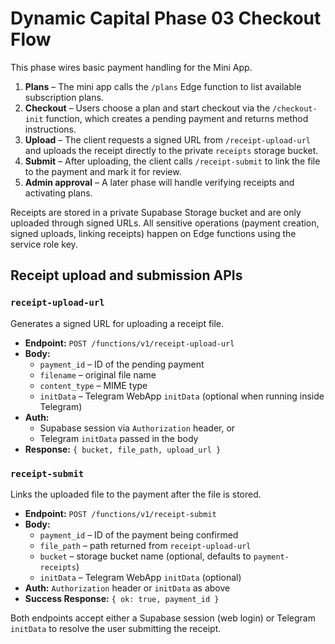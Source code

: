 # Dynamic Capital Phase 03 Checkout Flow

This phase wires basic payment handling for the Mini App.

1. **Plans** – The mini app calls the `/plans` Edge function to list available
   subscription plans.
2. **Checkout** – Users choose a plan and start checkout via the
   `/checkout-init` function, which creates a pending payment and returns method
   instructions.
3. **Upload** – The client requests a signed URL from `/receipt-upload-url` and
   uploads the receipt directly to the private `receipts` storage bucket.
4. **Submit** – After uploading, the client calls `/receipt-submit` to link the
   file to the payment and mark it for review.
5. **Admin approval** – A later phase will handle verifying receipts and
   activating plans.

Receipts are stored in a private Supabase Storage bucket and are only uploaded
through signed URLs. All sensitive operations (payment creation, signed uploads,
linking receipts) happen on Edge functions using the service role key.

## Receipt upload and submission APIs

### `receipt-upload-url`

Generates a signed URL for uploading a receipt file.

- **Endpoint:** `POST /functions/v1/receipt-upload-url`
- **Body:**
  - `payment_id` – ID of the pending payment
  - `filename` – original file name
  - `content_type` – MIME type
  - `initData` – Telegram WebApp `initData` (optional when running inside
    Telegram)
- **Auth:**
  - Supabase session via `Authorization` header, or
  - Telegram `initData` passed in the body
- **Response:** `{ bucket, file_path, upload_url }`

### `receipt-submit`

Links the uploaded file to the payment after the file is stored.

- **Endpoint:** `POST /functions/v1/receipt-submit`
- **Body:**
  - `payment_id` – ID of the payment being confirmed
  - `file_path` – path returned from `receipt-upload-url`
  - `bucket` – storage bucket name (optional, defaults to `payment-receipts`)
  - `initData` – Telegram WebApp `initData` (optional)
- **Auth:** `Authorization` header or `initData` as above
- **Success Response:** `{ ok: true, payment_id }`

Both endpoints accept either a Supabase session (web login) or Telegram
`initData` to resolve the user submitting the receipt.
